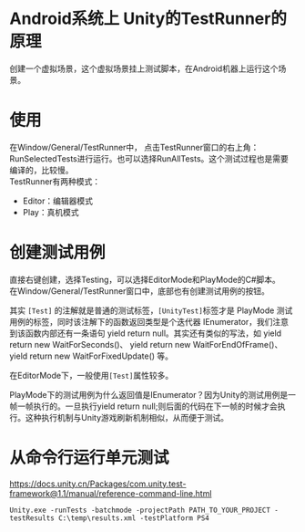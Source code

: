 # Android系统上 Unity的TestRunner的原理
创建一个虚拟场景，这个虚拟场景挂上测试脚本，在Android机器上运行这个场景。  


# 使用
在Window/General/TestRunner中， 点击TestRunner窗口的右上角：RunSelectedTests进行运行。也可以选择RunAllTests。这个测试过程也是需要编译的，比较慢。  
TestRunner有两种模式：
* Editor：编辑器模式
* Play：真机模式

# 创建测试用例
直接右键创建，选择Testing，可以选择EditorMode和PlayMode的C#脚本。  
在Window/General/TestRunner窗口中，底部也有创建测试用例的按钮。  

其实 `[Test]` 的注解就是普通的测试标签，`[UnityTest]`标签才是 PlayMode 测试用例的标签，同时该注解下的函数返回类型是个迭代器 IEnumerator，我们注意到该函数内部还有一条语句 yield return null。其实还有类似的写法，如 yield return new WaitForSeconds()、 yield return new WaitForEndOfFrame()、 yield return new WaitForFixedUpdate() 等。

在EditorMode下，一般使用`[Test]`属性较多。  

PlayMode下的测试用例为什么返回值是IEnumerator？因为Unity的测试用例是一帧一帧执行的。一旦执行yield return null;则后面的代码在下一帧的时候才会执行。这种执行机制与Unity游戏刷新机制相似，从而便于测试。  


# 从命令行运行单元测试
<https://docs.unity.cn/Packages/com.unity.test-framework@1.1/manual/reference-command-line.html>
```plain
Unity.exe -runTests -batchmode -projectPath PATH_TO_YOUR_PROJECT -testResults C:\temp\results.xml -testPlatform PS4
```